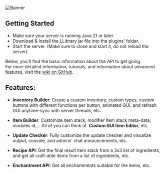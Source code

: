 ![Banner](https://cdn.modrinth.com/data/cached_images/71df530b843cf6fa0ce475f79bc09e065ac94097.png)

## Getting Started
- Make sure your server is running Java 21 or later.
- Download & Install the LLibrary jar file into the plugins' folder.
- Start the server. (Make sure to close and start it, do not reload the server)

Below, you'll find the basic information about the API to get going.\
For more detailed information, tutorials, and information about advanced features, visit the [wiki on GitHub](https://github.com/LucFr1746/LLibrary/wiki).
## Features:
- **Inventory Builder**: Create a custom inventory, custom types, custom buttons with different functions per button, animated GUI, and refresh GUI anytime-sync with server threads, etc.

- **Item Builder**: Customize item stack, modifier item stack meta-data, modules id,... All of you can think of. **Custom GUI Item Editor**, etc.

- **Update Checker**: Fully customize the update checker and visualize output, console, and admins' chat announcements, etc.

- **Recipe API**: Get the final result item stack from a 3x3 list of ingredients, and get all craft-able items from a list of ingredients, etc.

- **Enchantment API**: Get all enchantments suitable for the items, etc.
